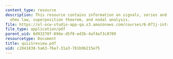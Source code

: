 ```yaml
---
content_type: resource
description: This resource contains information on signals, series and parallel circuits,
  ohms law, superposition theorem, and nodal analysis.
file: https://ol-ocw-studio-app-qa.s3.amazonaws.com/courses/6-071j-introduction-to-electronics-signals-and-measurement-spring-2006/c28418385a6376a731a3781b9b215e75_quiz1review.pdf
file_type: application/pdf
parent_uid: 6d93370f-896e-d5f8-ed3b-4af4af3c8709
resourcetype: Document
title: quiz1review.pdf
uid: c2841838-5a63-76a7-31a3-781b9b215e75
---
```

